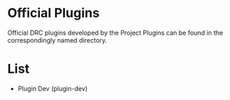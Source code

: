 # Official Plugins  

Official DRC plugins developed by the Project
Plugins can be found in the correspondingly named directory.  

# List

- Plugin Dev (plugin-dev)
